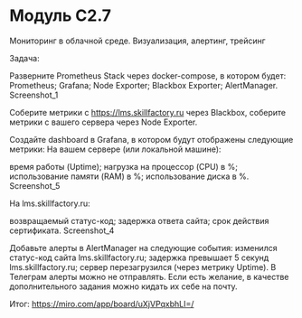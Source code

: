 # Модуль C2.7
Мониторинг в облачной среде. 
Визуализация, алертинг, трейсинг

Задача:

Разверните Prometheus Stack через docker-compose, в котором будет:
Prometheus;
Grafana;
Node Exporter;
Blackbox Exporter;
AlertManager.
Screenshot_1

Соберите метрики с https://lms.skillfactory.ru через Blackbox, соберите метрики с вашего сервера через Node Exporter.

Создайте dashboard в Grafana, в котором будут отображены следующие метрики:
На вашем сервере (или локальной машине):

время работы (Uptime);
нагрузка на процессор (CPU) в %;
использование памяти (RAM) в %;
использование диска в %.
Screenshot_5

На lms.skillfactory.ru:

возвращаемый статус-код;
задержка ответа сайта;
срок действия сертификата.
Screenshot_4

Добавьте алерты в AlertManager на следующие события:
изменился статус-код сайта lms.skillfactory.ru;
задержка превышает 5 секунд lms.skillfactory.ru;
сервер перезагрузился (через метрику Uptime).
В Телеграм алерты можно не отправлять. Если есть желание, в качестве дополнительного задания можно кидать их себе на почту.

Итог:
https://miro.com/app/board/uXjVPqxbhLI=/
